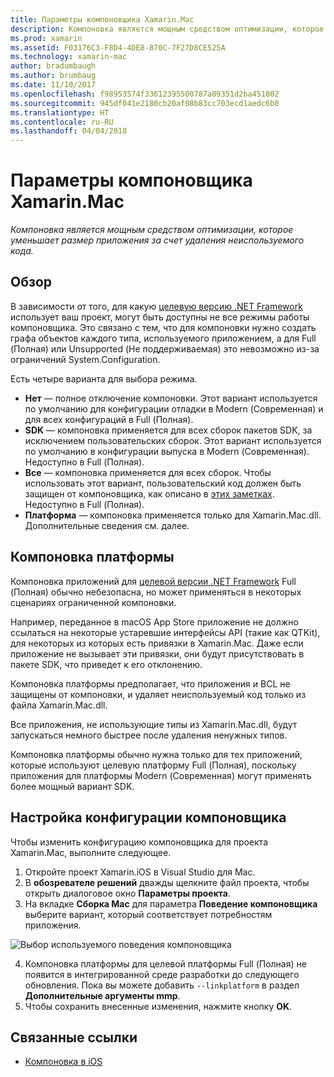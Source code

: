 ```yaml
---
title: Параметры компоновщика Xamarin.Mac
description: Компоновка является мощным средством оптимизации, которое уменьшает размер приложения за счет удаления неиспользуемого кода.
ms.prod: xamarin
ms.assetid: F03176C3-F8D4-4DE8-870C-7F27D8CE525A
ms.technology: xamarin-mac
author: bradumbaugh
ms.author: brumbaug
ms.date: 11/10/2017
ms.openlocfilehash: f98953574f33612395500787a09351d2ba451802
ms.sourcegitcommit: 945df041e2180cb20af08b83cc703ecd1aedc6b0
ms.translationtype: HT
ms.contentlocale: ru-RU
ms.lasthandoff: 04/04/2018
---
```

# <a name="xamarinmac-linker-options"></a>Параметры компоновщика Xamarin.Mac

_Компоновка является мощным средством оптимизации, которое уменьшает размер приложения за счет удаления неиспользуемого кода._

## <a name="overview"></a>Обзор

В зависимости от того, для какую [целевую версию .NET Framework](~/mac/platform/target-framework.md) использует ваш проект, могут быть доступны не все режимы работы компоновщика. Это связано с тем, что для компоновки нужно создать графа объектов каждого типа, используемого приложением, а для Full (Полная) или Unsupported (Не поддерживаемая) это невозможно из-за ограничений System.Configuration.

Есть четыре варианта для выбора режима.

- **Нет** — полное отключение компоновки. Этот вариант используется по умолчанию для конфигурации отладки в Modern (Современная) и для всех конфигураций в Full (Полная).
- **SDK** — компоновка применяется для всех сборок пакетов SDK, за исключением пользовательских сборок. Этот вариант используется по умолчанию в конфигурации выпуска в Modern (Современная). Недоступно в Full (Полная).
- **Все** — компоновка применяется для всех сборок. Чтобы использовать этот вариант, пользовательский код должен быть защищен от компоновщика, как описано в [этих заметках](~/ios/deploy-test/linker.md). Недоступно в Full (Полная).
- **Платформа** — компоновка применяется только для Xamarin.Mac.dll. Дополнительные сведения см. далее.

## <a name="platform-linking"></a>Компоновка платформы

Компоновка приложений для [целевой версии .NET Framework](~/mac/platform/target-framework.md) Full (Полная) обычно небезопасна, но может применяться в некоторых сценариях ограниченной компоновки.

Например, переданное в macOS App Store приложение не должно ссылаться на некоторые устаревшие интерфейсы API (такие как QTKit), для некоторых из которых есть привязки в Xamarin.Mac. Даже если приложение не вызывает эти привязки, они будут присутствовать в пакете SDK, что приведет к его отклонению.

Компоновка платформы предполагает, что приложения и BCL не защищены от компоновки, и удаляет неиспользуемый код только из файла Xamarin.Mac.dll. 

Все приложения, не использующие типы из Xamarin.Mac.dll, будут запускаться немного быстрее после удаления ненужных типов.

Компоновка платформы обычно нужна только для тех приложений, которые используют целевую платформу Full (Полная), поскольку приложения для платформы Modern (Современная) могут применять более мощный вариант SDK.

## <a name="setting-the-linker-configuration"></a>Настройка конфигурации компоновщика

Чтобы изменить конфигурацию компоновщика для проекта Xamarin.Mac, выполните следующее.

1. Откройте проект Xamarin.iOS в Visual Studio для Mac.
2. В **обозревателе решений** дважды щелкните файл проекта, чтобы открыть диалоговое окно **Параметры проекта**.
3. На вкладке **Сборка Mac** для параметра **Поведение компоновщика** выберите вариант, который соответствует потребностям приложения.

  ![Выбор используемого поведения компоновщика](linker-images/link-behavior.png "Выбор используемого поведения компоновщика")

4. Компоновка платформы для целевой платформы Full (Полная) не появится в интегрированной среде разработки до следующего обновления. Пока вы можете добавить `--linkplatform` в раздел **Дополнительные аргументы mmp**.
5. Чтобы сохранить внесенные изменения, нажмите кнопку **OK**.


## <a name="related-links"></a>Связанные ссылки

- [Компоновка в iOS](~/ios/deploy-test/linker.md)

